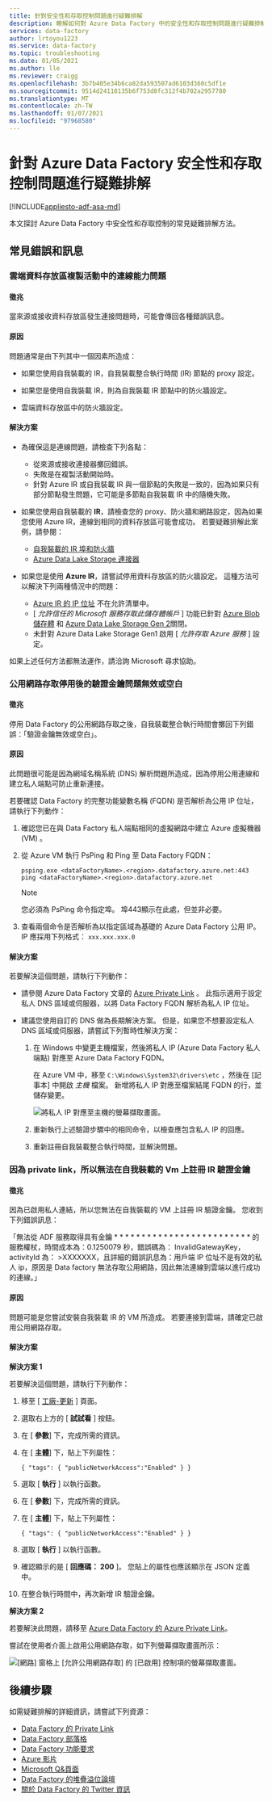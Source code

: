 ```yaml
---
title: 針對安全性和存取控制問題進行疑難排解
description: 瞭解如何對 Azure Data Factory 中的安全性和存取控制問題進行疑難排解。
services: data-factory
author: lrtoyou1223
ms.service: data-factory
ms.topic: troubleshooting
ms.date: 01/05/2021
ms.author: lle
ms.reviewer: craigg
ms.openlocfilehash: 3b7b405e34b6ca82da593507ad6103d360c5df1e
ms.sourcegitcommit: 9514d24118135b6f753d8fc312f4b702a2957780
ms.translationtype: MT
ms.contentlocale: zh-TW
ms.lasthandoff: 01/07/2021
ms.locfileid: "97968580"
---
```

# <a name="troubleshoot-azure-data-factory-security-and-access-control-issues"></a>針對 Azure Data Factory 安全性和存取控制問題進行疑難排解

[!INCLUDE[appliesto-adf-asa-md](includes/appliesto-adf-asa-md.md)]

本文探討 Azure Data Factory 中安全性和存取控制的常見疑難排解方法。

## <a name="common-errors-and-messages"></a>常見錯誤和訊息

### <a name="connectivity-issue-in-the-copy-activity-of-the-cloud-datastore"></a>雲端資料存放區複製活動中的連線能力問題

#### <a name="symptoms"></a>徵兆

當來源或接收資料存放區發生連接問題時，可能會傳回各種錯誤訊息。

#### <a name="cause"></a>原因 

問題通常是由下列其中一個因素所造成：

* 如果您使用自我裝載的 IR，自我裝載整合執行時間 (IR) 節點的 proxy 設定。

* 如果您是使用自我裝載 IR，則為自我裝載 IR 節點中的防火牆設定。

* 雲端資料存放區中的防火牆設定。

#### <a name="resolution"></a>解決方案

* 為確保這是連線問題，請檢查下列各點：

   - 從來源或接收連接器擲回錯誤。
   - 失敗是在複製活動開始時。
   - 針對 Azure IR 或自我裝載 IR 與一個節點的失敗是一致的，因為如果只有部分節點發生問題，它可能是多節點自我裝載 IR 中的隨機失敗。

* 如果您使用自我裝載的 **IR**，請檢查您的 proxy、防火牆和網路設定，因為如果您使用 Azure IR，連線到相同的資料存放區可能會成功。 若要疑難排解此案例，請參閱：

   * [自我裝載的 IR 埠和防火牆](https://docs.microsoft.com/azure/data-factory/create-self-hosted-integration-runtime#ports-and-firewalls)
   * [Azure Data Lake Storage 連接器](https://docs.microsoft.com/azure/data-factory/connector-azure-data-lake-store)
  
* 如果您是使用 **Azure IR**，請嘗試停用資料存放區的防火牆設定。 這種方法可以解決下列兩種情況中的問題：
  
   * [Azure IR 的 IP 位址](https://docs.microsoft.com/azure/data-factory/azure-integration-runtime-ip-addresses) 不在允許清單中。
   * [ *允許信任的 Microsoft 服務存取此儲存體帳戶* ] 功能已針對 [Azure Blob 儲存體](https://docs.microsoft.com/azure/data-factory/connector-azure-blob-storage#supported-capabilities) 和 [Azure Data Lake Storage Gen 2](https://docs.microsoft.com/azure/data-factory/connector-azure-data-lake-storage#supported-capabilities)關閉。
   * 未針對 Azure Data Lake Storage Gen1 啟用 [ *允許存取 Azure 服務* ] 設定。

如果上述任何方法都無法運作，請洽詢 Microsoft 尋求協助。


### <a name="invalid-or-empty-authentication-key-issue-after-public-network-access-is-disabled"></a>公用網路存取停用後的驗證金鑰問題無效或空白

#### <a name="symptoms"></a>徵兆

停用 Data Factory 的公用網路存取之後，自我裝載整合執行時間會擲回下列錯誤：「驗證金鑰無效或空白」。

#### <a name="cause"></a>原因

此問題很可能是因為網域名稱系統 (DNS) 解析問題所造成，因為停用公用連線和建立私人端點可防止重新連接。

若要確認 Data Factory 的完整功能變數名稱 (FQDN) 是否解析為公用 IP 位址，請執行下列動作：

1. 確認您已在與 Data Factory 私人端點相同的虛擬網路中建立 Azure 虛擬機器 (VM) 。

2. 從 Azure VM 執行 PsPing 和 Ping 至 Data Factory FQDN：

   `psping.exe <dataFactoryName>.<region>.datafactory.azure.net:443`
   `ping <dataFactoryName>.<region>.datafactory.azure.net`

   > [!Note]
   > 您必須為 PsPing 命令指定埠。 埠443顯示在此處，但並非必要。

3. 查看兩個命令是否解析為以指定區域為基礎的 Azure Data Factory 公用 IP。 IP 應採用下列格式： `xxx.xxx.xxx.0`

#### <a name="resolution"></a>解決方案

若要解決這個問題，請執行下列動作：
- 請參閱 Azure Data Factory 文章的 [Azure Private Link](https://docs.microsoft.com/azure/data-factory/data-factory-private-link#dns-changes-for-private-endpoints) 。 此指示適用于設定私人 DNS 區域或伺服器，以將 Data Factory FQDN 解析為私人 IP 位址。

- 建議您使用自訂的 DNS 做為長期解決方案。 但是，如果您不想要設定私人 DNS 區域或伺服器，請嘗試下列暫時性解決方案：

  1. 在 Windows 中變更主機檔案，然後將私人 IP (Azure Data Factory 私人端點) 對應至 Azure Data Factory FQDN。
  
     在 Azure VM 中，移至 `C:\Windows\System32\drivers\etc` ，然後在 [記事本] 中開啟 *主機* 檔案。 新增將私人 IP 對應至檔案結尾 FQDN 的行，並儲存變更。
     
     ![將私人 IP 對應至主機的螢幕擷取畫面。](media/self-hosted-integration-runtime-troubleshoot-guide/add-mapping-to-host.png)

  1. 重新執行上述驗證步驟中的相同命令，以檢查應包含私人 IP 的回應。

  1. 重新註冊自我裝載整合執行時間，並解決問題。

### <a name="unable-to-register-ir-authentication-key-on-self-hosted-vms-due-to-private-link"></a>因為 private link，所以無法在自我裝載的 Vm 上註冊 IR 驗證金鑰

#### <a name="symptoms"></a>徵兆

因為已啟用私人連結，所以您無法在自我裝載的 VM 上註冊 IR 驗證金鑰。 您收到下列錯誤訊息：

「無法從 ADF 服務取得具有金鑰 * * * * * * * * * * * * * * * * * * * * * * * * * 的服務權杖，時間成本為：0.1250079 秒，錯誤碼為： InvalidGatewayKey，activityId 為： >XXXXXXX，且詳細的錯誤訊息為：用戶端 IP 位址不是有效的私人 ip，原因是 Data factory 無法存取公用網路，因此無法連線到雲端以進行成功的連線。」

#### <a name="cause"></a>原因

問題可能是您嘗試安裝自我裝載 IR 的 VM 所造成。 若要連接到雲端，請確定已啟用公用網路存取。

#### <a name="resolution"></a>解決方案

**解決方案 1**
 
若要解決這個問題，請執行下列動作：

1. 移至 [ [工廠-更新](https://docs.microsoft.com/rest/api/datafactory/Factories/Update) ] 頁面。

1. 選取右上方的 [ **試試看** ] 按鈕。
1. 在 [ **參數**] 下，完成所需的資訊。 
1. 在 [ **主體**] 下，貼上下列屬性：

    ```
    { "tags": { "publicNetworkAccess":"Enabled" } }
    ```
1. 選取 [ **執行** ] 以執行函數。 

1. 在 [ **參數**] 下，完成所需的資訊。 

1. 在 [ **主體**] 下，貼上下列屬性：
    ```
    { "tags": { "publicNetworkAccess":"Enabled" } }
    ``` 

1. 選取 [ **執行** ] 以執行函數。 
1. 確認顯示的是 [ **回應碼： 200** ]。 您貼上的屬性也應該顯示在 JSON 定義中。

1. 在整合執行時間中，再次新增 IR 驗證金鑰。


**解決方案 2**

若要解決此問題，請移至 [Azure Data Factory 的 Azure Private Link](https://docs.microsoft.com/azure/data-factory/data-factory-private-link)。

嘗試在使用者介面上啟用公用網路存取，如下列螢幕擷取畫面所示：

![[網路] 窗格上 [允許公用網路存取] 的 [已啟用] 控制項的螢幕擷取畫面。](media/self-hosted-integration-runtime-troubleshoot-guide/enable-public-network-access.png)

## <a name="next-steps"></a>後續步驟

如需疑難排解的詳細資訊，請嘗試下列資源：

*  [Data Factory 的 Private Link](data-factory-private-link.md)
*  [Data Factory 部落格](https://azure.microsoft.com/blog/tag/azure-data-factory/)
*  [Data Factory 功能要求](https://feedback.azure.com/forums/270578-data-factory)
*  [Azure 影片](https://azure.microsoft.com/resources/videos/index/?sort=newest&services=data-factory)
*  [Microsoft Q&頁面](/answers/topics/azure-data-factory.html)
*  [Data Factory 的堆疊溢位論壇](https://stackoverflow.com/questions/tagged/azure-data-factory)
*  [關於 Data Factory 的 Twitter 資訊](https://twitter.com/hashtag/DataFactory)
